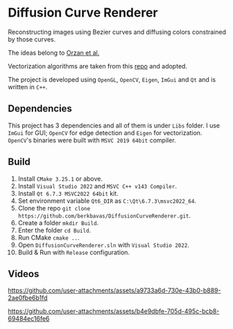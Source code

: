 # Diffusion Curve Renderer

Reconstructing images using Bezier curves and diffusing colors constrained by those curves.

The ideas belong to [Orzan et al.](https://hal.archives-ouvertes.fr/inria-00274768/)

Vectorization algorithms are taken from this [repo](https://github.com/zhuethanca/DiffusionCurves) and adopted.

The project is developed using `OpenGL`, `OpenCV`, `Eigen`, `ImGui` and `Qt` and is written in `C++`.

## Dependencies

This project has 3 dependencies and all of them is under `Libs` folder.
I use `ImGui` for GUI; `OpenCV` for edge detection and `Eigen` for vectorization.
`OpenCV`'s binaries were built with `MSVC 2019 64bit` compiler.

## Build

1) Install `CMake 3.25.1` or above.
2) Install `Visual Studio 2022` and `MSVC C++ v143 Compiler`.
3) Install `Qt 6.7.3 MSVC2022 64bit` kit.
4) Set environment variable `Qt6_DIR` as `C:\Qt\6.7.3\msvc2022_64`.
5) Clone the repo `git clone https://github.com/berkbavas/DiffusionCurveRenderer.git`.
6) Create a folder `mkdir Build`.
7) Enter the folder `cd Build`.
8) Run CMake `cmake ..`.
9) Open `DiffusionCurveRenderer.sln` with `Visual Studio 2022`.
10) Build & Run with `Release` configuration.

## Videos

https://github.com/user-attachments/assets/a9733a6d-730e-43b0-b889-2ae0fbe6b1fd

https://github.com/user-attachments/assets/b4e9dbfe-705d-495c-bcb8-69484ec16fe6
